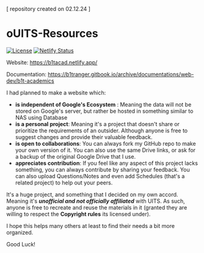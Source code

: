 [ repository created on 02.12.24 ]

# oUITS-Resources

[![License](https://img.shields.io/badge/License-Apache%202.0-blue.svg)](https://opensource.org/licenses/Apache-2.0) [![Netlify Status](https://api.netlify.com/api/v1/badges/82c85edb-4a48-40e0-892d-f6d5766c7a4d/deploy-status)](https://app.netlify.com/projects/ouits-res/deploys)

Website: https://b1tacad.netlify.app/

Documentation: https://b1tranger.gitbook.io/archive/documentations/web-dev/b1t-academics

I had planned to make a website which:

* <b>is independent of Google's Ecosystem</b> : Meaning the data will not be stored on Google's server, but rather be hosted in something similar to NAS using Database
* <b>is a personal project</b>: Meaning it's a project that doesn't share or prioritize the requirements of an outsider. Although anyone is free to suggest changes and provide their valuable feedback.
* <b>is open to collaborations</b>: You can always fork my GitHub repo to make your own version of it. You can also use the same Drive links, or ask for a backup of the original Google Drive that I use.
* <b>appreciates contribution</b>: If you feel like any aspect of this project lacks something, you can always contribute by sharing your feedback. You can also upload Questions/Notes and even add Schedules (that's a related project) to help out your peers.
<!-- <b></b> -->
It's a huge project, and something that I decided on my own accord. Meaning it's <b><i>unofficial and not officially affiliated</i></b> with UITS. As such, anyone is free to recreate and reuse the materials in it (granted they are willing to respect the <b>Copyright rules</b> its licensed under).

I hope this helps many others at least to find their needs a bit more organized.

Good Luck!



